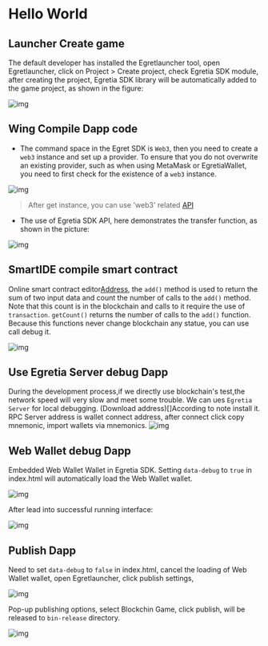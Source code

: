 # Hello World

## Launcher Create game
  The default developer has installed the Egretlauncher tool, open Egretlauncher, click on Project > Create project, check Egretia SDK module, after creating the project, Egretia SDK library will be automatically added to the game project, as shown in the figure:
  
  ![img](./e01.jpg)


## Wing Compile Dapp code
  * The command space in the Egret SDK is `Web3`, then you need to create a `web3` instance and set up a provider. To ensure that you do not overwrite an existing provider, such as when using MetaMask or EgretiaWallet, you need to first check for the existence of a `web3` instance.

  ![img](./e02.jpg)

  > After get instance, you can use 'web3' related [API](https://)

  * The use of Egretia SDK API, here demonstrates the transfer function, as shown in the picture:

  ![img](./e03.jpg)

## SmartIDE compile smart contract

  Online smart contract editor[Address](http://smartide.egretia.io/), the `add()` method is used to return the sum of two input data and count the number of calls to the `add()` method. Note that this count is in the blockchain and calls to it require the use of `transaction`. `getCount()` returns the number of calls to the `add()` function. Because this functions never change blockchain any statue, you can use call debug it.

  ![img](./e04.jpg)
  
## Use Egretia Server debug Dapp
   During the development process,if we directly use blockchain's test,the network speed will very slow and meet some trouble. We can ues `Egretia Server` for local debugging. (Download address)[]According to note install it. RPC Server address is wallet connect address, after connect click copy mnemonic, import wallets via mnemonics.
  ![img](./e05.jpg)

## Web Wallet debug Dapp
  Embedded Web Wallet Wallet in Egretia SDK. Setting `data-debug` to `true` in index.html will automatically load the Web Wallet wallet.

  ![img](./e06.jpg)

  After lead into successful running interface:

  ![img](./e07.jpg)  

## Publish Dapp
  Need to set `data-debug` to `false` in index.html, cancel the loading of Web Wallet wallet, open Egretlauncher, click publish settings,

  ![img](./e08.jpg)

Pop-up publishing options, select Blockchin Game, click publish, will be released to `bin-release` directory.

  ![img](./e09.png)